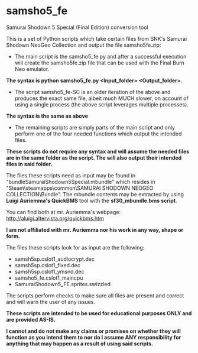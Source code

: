 # samsho5_fe
Samurai Shodown 5 Special (Final Edition) conversion tool

This is a set of Python scripts which take certain files from SNK's Samurai Shodown NeoGeo Collection and output the file samsho5fe.zip:

- The main script is the samsho5_fe.py and after a successful execution will create the samsho5fe.zip file that can be used with the Final Burn Neo emulator.

**The syntax is python samsho5_fe.py <Input_folder> <Output_folder>.**

- The script samsho5_fe-SC is an older iteration of the above and produces the exact same file, albeit much MUCH slower, on account of using a single process (the above script leverages multiple processes).

**The syntax is the same as above**

- The remaining scripts are simply parts of the main script and only perform one of the four needed functions which output the intended files.

**These scripts do not require any syntax and will assume the needed files are in the same folder as the script. The will also output their intended files in said folder.**


The files these scripts need as input may be found in "bundleSamuraiShodown5Special.mbundle" which resides in "Steam\steamapps\common\SAMURAI SHODOWN NEOGEO COLLECTION\Bundle".
The mbundle contents may be extracted by using **Luigi Auriemma's QuickBMS** tool with the **sf30_mbundle.bms script**.

You can find both at mr. Auriemma's webpage: http://aluigi.altervista.org/quickbms.htm

**I am not affiliated with mr. Auriemma nor his work in any way, shape or form.**


The files these scripts look for as input are the following:
- samsh5sp.cslot1_audiocrypt.dec
- samsh5sp.cslot1_fixed.dec
- samsh5sp.cslot1_ymsnd.dec
- samsho5_fe.cslot1_maincpu
- SamuraiShodown5_FE.sprites.swizzled

The scripts perform checks to make sure all files are present and correct and will warn the user of any issues.


**These scripts are intended to be used for educational purposes ONLY and are provided AS-IS.**

**I cannot and do not make any claims or promises on whether they will function as you intend them to nor do I assume ANY responsibility for anything that may happen as a result of using said scripts.**
